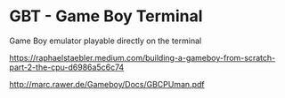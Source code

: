 # GBT - Game Boy Terminal

Game Boy emulator playable directly on the terminal

https://raphaelstaebler.medium.com/building-a-gameboy-from-scratch-part-2-the-cpu-d6986a5c6c74

http://marc.rawer.de/Gameboy/Docs/GBCPUman.pdf
